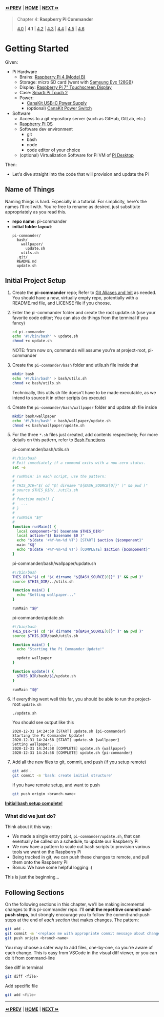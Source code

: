 **[⏪ PREV](./86387b1c-246b-4646-8cdc-8d2d08149523.md)** | **[HOME](./index.md)** | **[NEXT ⏩](./81f3843d-4f9d-41fd-a259-2a1f8e32e4f7.md)**

> Chapter 4: **Raspberry Pi Commander**
>
> [4.0](./86387b1c-246b-4646-8cdc-8d2d08149523.md) |
**4.1** |
[4.2](./81f3843d-4f9d-41fd-a259-2a1f8e32e4f7.md) |
[4.3](./018672d1-fbe1-40d7-9fcf-23396c83b628.md) |
[4.4](./66e1ac1c-0f66-4f8f-893d-5124087416be.md) |
[4.5](./e862bf05-db63-452e-b804-8d674f928c3b.md) |
[4.6](./9e8293f3-4f1a-47b1-ac7f-058b21ac78f8.md)


# Getting Started

Given:
- Pi Hardware
  - Brains: [Raspberry Pi 4 (Model B)](https://www.raspberrypi.org/products/raspberry-pi-4-model-b/)
  - Storage: micro SD card (went with [Samsung Evo 128GB](https://www.samsung.com/us/computing/memory-storage/memory-cards/microsdxc-evo-select-memory-card-w--adapter-128gb--2017-model--mb-me128ga-am/))
  - Display: [Raspberry Pi 7" Touchscreen Display](https://www.raspberrypi.org/products/raspberry-pi-touch-display/)
  - Case: [Smarti Pi Touch 2](https://smarticase.com/products/smartipi-touch-2)
  - Power:
    - [CanaKit USB-C Power Supply](https://www.canakit.com/raspberry-pi-4-power-supply.html)
    - (optional) [CanaKit Power Switch](https://www.canakit.com/raspberry-pi-4-on-off-power-switch.html)
- Software
  - Access to a git repository server (such as GitHub, GitLab, etc.)
  - [Raspberry Pi OS](https://www.raspberrypi.org/software/)
  - Software dev environment
    - git
    - bash
    - node
    - code editor of your choice
  - (optional) Virtualization Software for Pi VM of
    [Pi Desktop](https://www.raspberrypi.org/software/raspberry-pi-desktop/)

Then:
- Let's dive straight into the code that will provision and update the Pi

## Name of Things

Naming things is hard. Especially in a tutorial. For simplicity, here's the
names I'll roll with. You're free to rename as desired, just substitute
appropriately as you read this.
- **repo name**: pi-commander
- **initial folder layout**:
    ```
    pi-commander/
      bash/
        wallpaper/
          update.sh
        utils.sh
      .git/
      README.md
      update.sh
    ```

## Initial Project Setup

1. Create the **pi-commander** repo; Refer to
   [Git Aliases and Init](./1c7f4380-1eb3-426a-8805-3c521cea585b.md)
   as needed. You should have a new, virtually empty repo, potentially with a
   README.md file, and LICENSE file if you choose.
2. Enter the pi-commander folder and create the root update.sh (use your
   favorite code editor; You can also do things from the terminal if you fancy)

    ```bash
    cd pi-commander
    echo '#!/bin/bash' > update.sh
    chmod +x update.sh
    ```
    NOTE: from now on, commands will assume you're at project-root, pi-commander
3. Create the `pi-commander/bash` folder and utils.sh file inside that

    ```bash
    mkdir bash
    echo '#!/bin/bash' > bash/utils.sh
    chmod +x bash/utils.sh
    ```
    Technically, this utils.sh file doesn't have to be made executable, as we
    intend to source it in other scripts (vs execute)

4. Create the `pi-commander/bash/wallpaper` folder and update.sh file inside

    ```bash
    mkdir bash/wallpaper
    echo '#!/bin/bash' > bash/wallpaper/update.sh
    chmod +x bash/wallpaper/update.sh
    ```

5. For the three `*.sh` files just created, add contents respectively; For more
   details on this pattern, refer to
   [Bash Functions](./e32f3180-280b-4c09-bdb3-9a5137dd1634.md)

    pi-commander/bash/utils.sh
    ```bash
    #!/bin/bash
    # Exit immediately if a command exits with a non-zero status.
    set -e

    # runMain: in each script, use the pattern:
    #
    # THIS_DIR="$( cd "$( dirname "${BASH_SOURCE[0]}" )" && pwd )"
    # source $THIS_DIR/../utils.sh
    #
    # function main() {
    #   ...
    # }
    #
    # runMain "$@"
    #
    function runMain() {
      local component="$( basename $THIS_DIR)"
      local action="$( basename $0 )"
      echo "$(date '+%Y-%m-%d %T') [START] $action {$component}"
      main "$@"
      echo "$(date '+%Y-%m-%d %T') [COMPLETE] $action {$component}"
    }
    ```

    pi-commander/bash/wallpaper/update.sh
    ```bash
    #!/bin/bash
    THIS_DIR="$( cd "$( dirname "${BASH_SOURCE[0]}" )" && pwd )"
    source $THIS_DIR/../utils.sh

    function main() {
      echo "Setting wallpaper..."
    }

    runMain "$@"
    ```

    pi-commander/update.sh
    ```bash
    #!/bin/bash
    THIS_DIR="$( cd "$( dirname "${BASH_SOURCE[0]}" )" && pwd )"
    source $THIS_DIR/bash/utils.sh

    function main() {
      echo "Starting the Pi Commander Update!"

      update wallpaper
    }

    function update() {
      $THIS_DIR/bash/$1/update.sh
    }

    runMain "$@"
    ```

6. If everything went well this far, you should be able to run the project-root
   `update.sh`

    ```bash
    ./update.sh
    ```
    You should see output like this
    ```log
    2020-12-31 14:24:58 [START] update.sh {pi-commander}
    Starting the Pi Commander Update!
    2020-12-31 14:24:58 [START] update.sh {wallpaper}
    Setting wallpaper...
    2020-12-31 14:24:58 [COMPLETE] update.sh {wallpaper}
    2020-12-31 14:24:58 [COMPLETE] update.sh {pi-commander}
    ```

7. Add all the new files to git, commit, and push (if you setup remote)

    ```bash
    git add .
    git commit -m 'bash: create initial structure'
    ```
    If you have remote setup, and want to push
    ```bash
    git push origin <branch-name>
    ```

[**Initial bash setup complete!**](https://github.com/tveal/template-pi-commander/compare/v0...v0.0-getting-started)

### What did we just do?

Think about it this way:
- We made a single entry point, `pi-commander/update.sh`, that can eventually be
  called on a schedule, to update our Raspberry Pi
- We now have a pattern to scale out bash scripts to provision various tools we
  want on the Raspberry Pi
- Being tracked in git, we can push these changes to remote, and pull them onto
  the Raspberry Pi
- Bonus: We have some helpful logging :)

This is just the beginning...

## Following Sections

On the following sections in this chapter, we'll be making incremental changes
to this pi-commander repo. I'll **omit the repetitive commit-and-push steps**,
but strongly encourage you to follow the commit-and-push steps at the end of
_each section_ that makes changes. The pattern:

```bash
git add .
git commit -m '<replace me with appropriate commit message about change>'
git push origin <branch-name>
```

You may choose a safer way to add files, one-by-one, so you're aware of each
change. This is easy from VSCode in the visual diff viewer, or you can do it
from command-line

See diff in terminal
```bash
git diff <file>
```

Add specific file
```bash
git add <file>
```


---

**[⏪ PREV](./86387b1c-246b-4646-8cdc-8d2d08149523.md)** | **[HOME](./index.md)** | **[NEXT ⏩](./81f3843d-4f9d-41fd-a259-2a1f8e32e4f7.md)**

